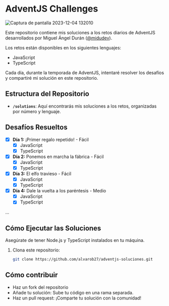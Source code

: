 # AdventJS Challenges
![Captura de pantalla 2023-12-04 132010](https://github.com/alvarob27/adventJs-soluciones/assets/103132738/7e14da2a-1393-41e8-afe4-2b51f38a61e1)

Este repositorio contiene mis soluciones a los retos diarios de AdventJS desarrollados por Miguel Ángel Durán ([@midudev](https://github.com/midudev)).

Los retos están disponibles en los siguientes lenguajes:
- JavaScript
- TypeScript

Cada día, durante la temporada de AdventJS, intentaré resolver los desafíos y compartiré mi solución en este repositorio.

## Estructura del Repositorio

- **`/solutions`**: Aquí encontrarás mis soluciones a los retos, organizadas por número y lenguaje.

## Desafíos Resueltos

- [x] **Día 1:** ¡Primer regalo repetido! - Fácil
  - [x] JavaScript
  - [x] TypeScript

- [x] **Día 2:** Ponemos en marcha la fábrica - Fácil
  - [x] JavaScript
  - [x] TypeScript

- [x] **Día 3:** El elfo travieso - Fácil
  - [x] JavaScript
  - [x] TypeScript

- [x] **Día 4:** Dale la vuelta a los paréntesis - Medio
  - [x] JavaScript
  - [x] TypeScript

...

## Cómo Ejecutar las Soluciones

Asegúrate de tener Node.js y TypeScript instalados en tu máquina.

1. Clona este repositorio:
   ```bash
   git clone https://github.com/alvarob27/adventjs-soluciones.git

## Cómo contribuir
   - Haz un fork del repositorio
   - Añade tu solución: Sube tu código en una rama separada.
   - Haz un pull request: ¡Comparte tu solución con la comunidad!
